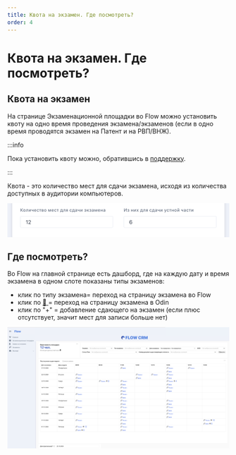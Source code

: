 ```yaml
---
title: Квота на экзамен. Где посмотреть?
order: 4
---
```


# Квота на экзамен. Где посмотреть?

## Квота на экзамен

На странице Экзаменационной площадки во Flow можно установить квоту на одно время проведения экзамена/экзаменов (если в одно время проводятся экзамен на Патент и на РВП/ВНЖ).

:::info

Пока установить квоту можно, обратившись в [поддержку](https://forms.yandex.ru/cloud/662cbe9243f74fea695ffa27/).

:::

Квота - это количество мест для сдачи экзамена, исходя из количества доступных в аудитории компьютеров.

![](<../.gitbook/assets/image (131).png>)

## Где посмотреть?

Во  Flow на главной странице есть дашборд, где на каждую дату и время экзамена в одном слоте показаны типы экзаменов:

* клик по типу экзамена= переход на страницу экзамена во Flow
* клик по [🔗 ](https://www.odin.study/ru/Cohort/Info/47961)= переход на страницу экзамена в Odin
* клик по "+" = добавление сдающего на экзамен (если плюс отсутствует, значит мест для записи больше нет)

![](<../.gitbook/assets/image (65).png>)
